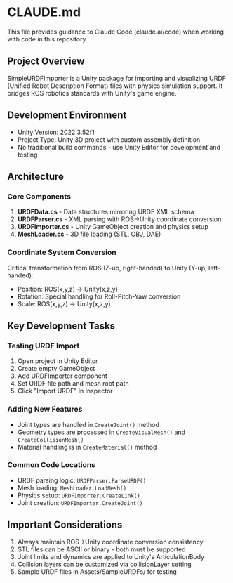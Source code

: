 # CLAUDE.md

This file provides guidance to Claude Code (claude.ai/code) when working with code in this repository.

## Project Overview

SimpleURDFImporter is a Unity package for importing and visualizing URDF (Unified Robot Description Format) files with physics simulation support. It bridges ROS robotics standards with Unity's game engine.

## Development Environment

- Unity Version: 2022.3.52f1
- Project Type: Unity 3D project with custom assembly definition
- No traditional build commands - use Unity Editor for development and testing

## Architecture

### Core Components

1. **URDFData.cs** - Data structures mirroring URDF XML schema
2. **URDFParser.cs** - XML parsing with ROS→Unity coordinate conversion
3. **URDFImporter.cs** - Unity GameObject creation and physics setup
4. **MeshLoader.cs** - 3D file loading (STL, OBJ, DAE)

### Coordinate System Conversion

Critical transformation from ROS (Z-up, right-handed) to Unity (Y-up, left-handed):
- Position: ROS(x,y,z) → Unity(x,z,y)
- Rotation: Special handling for Roll-Pitch-Yaw conversion
- Scale: ROS(x,y,z) → Unity(x,z,y)

## Key Development Tasks

### Testing URDF Import
1. Open project in Unity Editor
2. Create empty GameObject
3. Add URDFImporter component
4. Set URDF file path and mesh root path
5. Click "Import URDF" in Inspector

### Adding New Features
- Joint types are handled in `CreateJoint()` method
- Geometry types are processed in `CreateVisualMesh()` and `CreateCollisionMesh()`
- Material handling is in `CreateMaterial()` method

### Common Code Locations
- URDF parsing logic: `URDFParser.ParseURDF()`
- Mesh loading: `MeshLoader.LoadMesh()`
- Physics setup: `URDFImporter.CreateLink()`
- Joint creation: `URDFImporter.CreateJoint()`

## Important Considerations

1. Always maintain ROS→Unity coordinate conversion consistency
2. STL files can be ASCII or binary - both must be supported
3. Joint limits and dynamics are applied to Unity's ArticulationBody
4. Collision layers can be customized via collisionLayer setting
5. Sample URDF files in Assets/SampleURDFs/ for testing